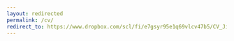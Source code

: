 ```yaml
---
layout: redirected
permalink: /cv/
redirect_to: https://www.dropbox.com/scl/fi/e7gsyr95e1q69vlcv47b5/CV_Jiahao.pdf?rlkey=4njjkt9zmbl6sq9gnxzjhvm0d&dl=0
---
```


